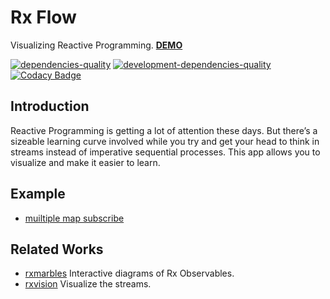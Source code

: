 # Rx Flow

Visualizing Reactive Programming.
[**DEMO**](https://fingerpich.github.io/rx-flow/)

[![dependencies-quality]( https://david-dm.org/fingerpich/rx-flow.svg)](https://david-dm.org/fingerpich/rx-flow)
[![development-dependencies-quality](https://david-dm.org/fingerpich/rx-flow/dev-status.svg)](https://david-dm.org/fingerpich/rx-flow#info=devDependencies)
[![Codacy Badge](https://api.codacy.com/project/badge/Grade/3a50eeb043584886b60f961426032030)](https://www.codacy.com/app/zarei-bs/rx-studio?utm_source=github.com&amp;utm_medium=referral&amp;utm_content=fingerpich/rx-studio&amp;utm_campaign=Badge_Grade)

## Introduction

Reactive Programming is getting a lot of attention these days.
But there’s a sizeable learning curve involved while you try and get your head to think in streams instead of imperative sequential processes.
This app allows you to visualize and make it easier to learn.

## Example

 - [muiltiple map subscribe](https://fingerpich.github.io/rx-flow/load/%7B%22nodes%22%3A%5B%7B%22id%22%3A2%2C%22x%22%3A277.671875%2C%22y%22%3A292%2C%22node_type%22%3A%22Range%22%2C%22properties%22%3A%7B%22start%22%3A2%2C%22count%22%3A1%7D%7D%2C%7B%22id%22%3A3%2C%22x%22%3A288.671875%2C%22y%22%3A489%2C%22node_type%22%3A%22Map%22%2C%22properties%22%3A%7B%22mapFunc%22%3A0%7D%7D%2C%7B%22id%22%3A4%2C%22x%22%3A596.671875%2C%22y%22%3A285%2C%22node_type%22%3A%22Map%22%2C%22properties%22%3A%7B%22mapFunc%22%3A0%7D%7D%2C%7B%22id%22%3A5%2C%22x%22%3A290.671875%2C%22y%22%3A709%2C%22node_type%22%3A%22Map%22%2C%22properties%22%3A%7B%22mapFunc%22%3A0%7D%7D%2C%7B%22id%22%3A6%2C%22x%22%3A602.671875%2C%22y%22%3A492%2C%22node_type%22%3A%22Map%22%2C%22properties%22%3A%7B%22mapFunc%22%3A0%7D%7D%2C%7B%22id%22%3A7%2C%22x%22%3A607.671875%2C%22y%22%3A719%2C%22node_type%22%3A%22Subscribe%22%2C%22properties%22%3A%7B%7D%7D%2C%7B%22id%22%3A8%2C%22x%22%3A895.671875%2C%22y%22%3A486%2C%22node_type%22%3A%22Subscribe%22%2C%22properties%22%3A%7B%7D%7D%2C%7B%22id%22%3A9%2C%22x%22%3A911.671875%2C%22y%22%3A279%2C%22node_type%22%3A%22Subscribe%22%2C%22properties%22%3A%7B%7D%7D%5D%2C%22edges%22%3A%5B%7B%22source%22%3A5%2C%22target%22%3A7%7D%2C%7B%22source%22%3A6%2C%22target%22%3A5%7D%2C%7B%22source%22%3A3%2C%22target%22%3A6%7D%2C%7B%22source%22%3A4%2C%22target%22%3A3%7D%2C%7B%22source%22%3A2%2C%22target%22%3A4%7D%2C%7B%22source%22%3A4%2C%22target%22%3A9%7D%2C%7B%22source%22%3A6%2C%22target%22%3A8%7D%5D%7D)
 
## Related Works
 - [rxmarbles](http://rxmarbles.com/) Interactive diagrams of Rx Observables.
 - [rxvision](http://jaredforsyth.com/rxvision/examples/playground/) Visualize the streams.
